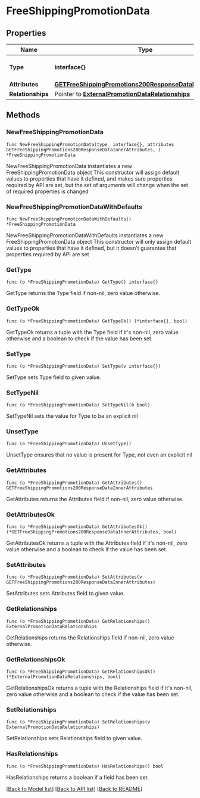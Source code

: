 # FreeShippingPromotionData

## Properties

Name | Type | Description | Notes
------------ | ------------- | ------------- | -------------
**Type** | **interface{}** | The resource&#39;s type | 
**Attributes** | [**GETFreeShippingPromotions200ResponseDataInnerAttributes**](GETFreeShippingPromotions200ResponseDataInnerAttributes.md) |  | 
**Relationships** | Pointer to [**ExternalPromotionDataRelationships**](ExternalPromotionDataRelationships.md) |  | [optional] 

## Methods

### NewFreeShippingPromotionData

`func NewFreeShippingPromotionData(type_ interface{}, attributes GETFreeShippingPromotions200ResponseDataInnerAttributes, ) *FreeShippingPromotionData`

NewFreeShippingPromotionData instantiates a new FreeShippingPromotionData object
This constructor will assign default values to properties that have it defined,
and makes sure properties required by API are set, but the set of arguments
will change when the set of required properties is changed

### NewFreeShippingPromotionDataWithDefaults

`func NewFreeShippingPromotionDataWithDefaults() *FreeShippingPromotionData`

NewFreeShippingPromotionDataWithDefaults instantiates a new FreeShippingPromotionData object
This constructor will only assign default values to properties that have it defined,
but it doesn't guarantee that properties required by API are set

### GetType

`func (o *FreeShippingPromotionData) GetType() interface{}`

GetType returns the Type field if non-nil, zero value otherwise.

### GetTypeOk

`func (o *FreeShippingPromotionData) GetTypeOk() (*interface{}, bool)`

GetTypeOk returns a tuple with the Type field if it's non-nil, zero value otherwise
and a boolean to check if the value has been set.

### SetType

`func (o *FreeShippingPromotionData) SetType(v interface{})`

SetType sets Type field to given value.


### SetTypeNil

`func (o *FreeShippingPromotionData) SetTypeNil(b bool)`

 SetTypeNil sets the value for Type to be an explicit nil

### UnsetType
`func (o *FreeShippingPromotionData) UnsetType()`

UnsetType ensures that no value is present for Type, not even an explicit nil
### GetAttributes

`func (o *FreeShippingPromotionData) GetAttributes() GETFreeShippingPromotions200ResponseDataInnerAttributes`

GetAttributes returns the Attributes field if non-nil, zero value otherwise.

### GetAttributesOk

`func (o *FreeShippingPromotionData) GetAttributesOk() (*GETFreeShippingPromotions200ResponseDataInnerAttributes, bool)`

GetAttributesOk returns a tuple with the Attributes field if it's non-nil, zero value otherwise
and a boolean to check if the value has been set.

### SetAttributes

`func (o *FreeShippingPromotionData) SetAttributes(v GETFreeShippingPromotions200ResponseDataInnerAttributes)`

SetAttributes sets Attributes field to given value.


### GetRelationships

`func (o *FreeShippingPromotionData) GetRelationships() ExternalPromotionDataRelationships`

GetRelationships returns the Relationships field if non-nil, zero value otherwise.

### GetRelationshipsOk

`func (o *FreeShippingPromotionData) GetRelationshipsOk() (*ExternalPromotionDataRelationships, bool)`

GetRelationshipsOk returns a tuple with the Relationships field if it's non-nil, zero value otherwise
and a boolean to check if the value has been set.

### SetRelationships

`func (o *FreeShippingPromotionData) SetRelationships(v ExternalPromotionDataRelationships)`

SetRelationships sets Relationships field to given value.

### HasRelationships

`func (o *FreeShippingPromotionData) HasRelationships() bool`

HasRelationships returns a boolean if a field has been set.


[[Back to Model list]](../README.md#documentation-for-models) [[Back to API list]](../README.md#documentation-for-api-endpoints) [[Back to README]](../README.md)


